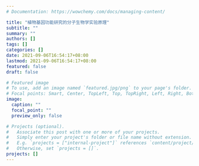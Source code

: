 ```yaml
---
# Documentation: https://wowchemy.com/docs/managing-content/

title: "植物基因功能研究的分子生物学实验原理"
subtitle: ""
summary: ""
authors: []
tags: []
categories: []
date: 2021-09-06T16:54:17+08:00
lastmod: 2021-09-06T16:54:17+08:00
featured: false
draft: false

# Featured image
# To use, add an image named `featured.jpg/png` to your page's folder.
# Focal points: Smart, Center, TopLeft, Top, TopRight, Left, Right, BottomLeft, Bottom, BottomRight.
image:
  caption: ""
  focal_point: ""
  preview_only: false

# Projects (optional).
#   Associate this post with one or more of your projects.
#   Simply enter your project's folder or file name without extension.
#   E.g. `projects = ["internal-project"]` references `content/project/deep-learning/index.md`.
#   Otherwise, set `projects = []`.
projects: []
---
```

